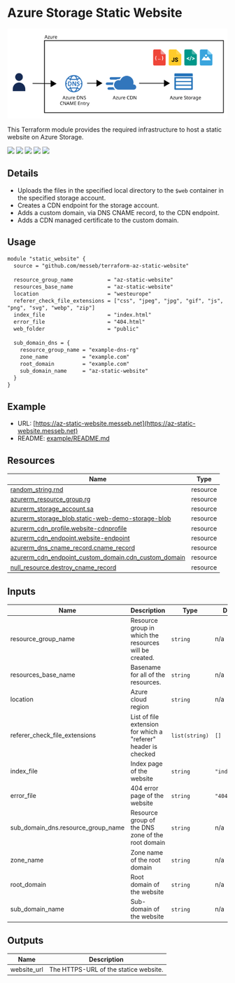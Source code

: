 # Azure Storage Static Website

![Overview](assets/overview.svg)

This Terraform module provides the required infrastructure to host a static website on Azure Storage.

[![](https://img.shields.io/github/license/messeb/terraform-az-static-website)](https://github.com/messeb/terraform-az-static-website)
[![](https://img.shields.io/github/issues/messeb/terraform-az-static-website)](https://github.com/messeb/terraform-az-static-website)
[![](https://img.shields.io/github/issues-closed/messeb/terraform-az-static-website)](https://github.com/messeb/terraform-az-static-website)
[![](https://img.shields.io/github/languages/code-size/messeb/terraform-az-static-website)](https://github.com/messeb/terraform-az-static-website)
[![](https://img.shields.io/github/repo-size/messeb/terraform-az-static-website)](https://github.com/messeb/terraform-az-static-website)

## Details

* Uploads the files in the specified local directory to the `$web` container in the specified storage account.
* Creates a CDN endpoint for the storage account.
* Adds a custom domain, via DNS CNAME record, to the CDN endpoint.
* Adds a CDN managed certificate to the custom domain.

## Usage

```hcl
module "static_website" {
  source = "github.com/messeb/terraform-az-static-website"

  resource_group_name           = "az-static-website"
  resources_base_name           = "az-static-website"
  location                      = "westeurope"
  referer_check_file_extensions = ["css", "jpeg", "jpg", "gif", "js", "png", "svg", "webp", "zip"]
  index_file                    = "index.html"
  error_file                    = "404.html"
  web_folder                    = "public"

  sub_domain_dns = {
    resource_group_name = "example-dns-rg"
    zone_name           = "example.com"
    root_domain         = "example.com"
    sub_domain_name     = "az-static-website"
  }
}
```

## Example

* URL: [https://az-static-website.messeb.net](https://az-static-website.messeb.net)
* README: [example/README.md](example/README.md)

## Resources

| Name | Type |
|------|------|
| [random_string.rnd](https://registry.terraform.io/providers/hashicorp/random/latest/docs/resources/string) | resource |
| [azurerm_resource_group.rg](https://registry.terraform.io/providers/hashicorp/azurerm/latest/docs/resources/resource_group) | resource |
| [azurerm_storage_account.sa](https://registry.terraform.io/providers/hashicorp/azurerm/latest/docs/resources/storage_account) | resource |
| [azurerm_storage_blob.static-web-demo-storage-blob](https://registry.terraform.io/providers/hashicorp/azurerm/latest/docs/resources/storage_blob) | resource |
| [azurerm_cdn_profile.website-cdnprofile](https://registry.terraform.io/providers/hashicorp/azurerm/latest/docs/resources/cdn_profile) | resource |
| [azurerm_cdn_endpoint.website-endpoint](https://registry.terraform.io/providers/hashicorp/azurerm/latest/docs/resources/cdn_endpoint) | resource |
| [azurerm_dns_cname_record.cname_record](https://registry.terraform.io/providers/hashicorp/azurerm/latest/docs/resources/dns_cname_record) | resource |
| [azurerm_cdn_endpoint_custom_domain.cdn_custom_domain](https://registry.terraform.io/providers/hashicorp/azurerm/latest/docs/resources/cdn_endpoint_custom_domain) | resource |
| [null_resource.destroy_cname_record](https://registry.terraform.io/providers/hashicorp/null/latest/docs/resources/resource) | resource |

## Inputs

| Name | Description | Type | Default | Required |
|------|-------------|------|---------|:--------:|
| resource_group_name | Resource group in which the resources will be created. | `string` | n/a | yes |
| resources_base_name | Basename for all of the resources. | `string` | n/a | yes |
| location | Azure cloud region | `string` | n/a | yes |
| referer_check_file_extensions | List of file extension for which a "referer" header is checked | `list(string)` | `[]` | no |
| index_file | Index page of the website | `string` | `"index.html"` | no |
| error_file | 404 error page of the website | `string` | `"404.html"` | no |
| sub_domain_dns.resource_group_name | Resource group of the DNS zone of the root domain | `string` | n/a | yes |
| zone_name | Zone name of the root domain | `string` | n/a | yes |
| root_domain | Root domain of the website | `string` | n/a | yes |
| sub_domain_name | Sub-domain of the website | `string` | n/a | yes |

## Outputs

| Name | Description |
|------|-------------|
| website_url | The HTTPS-URL of the statice website. |
